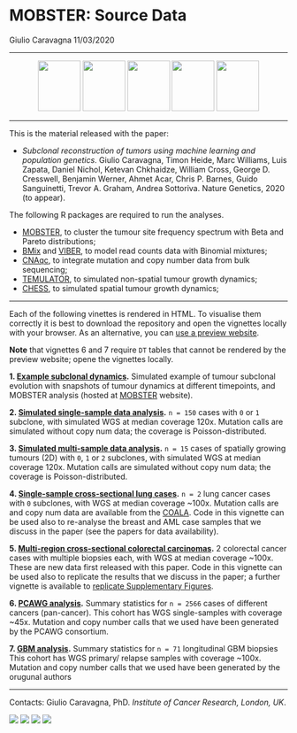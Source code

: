 MOBSTER: Source Data
================
Giulio Caravagna
11/03/2020

-----

<center>

<a href="https://caravagn.github.io/mobster"><img src="https://caravagn.github.io/mobster/reference/figures/logo.png" width=77px height=91px></img></a>
<a href="https://caravagn.github.io/VIBER"><img src="https://caravagn.github.io/VIBER/reference/figures/logo.png" width=77px height=91px></img></a>
<a href="https://caravagn.github.io/BMix"><img src="https://caravagn.github.io/BMix/reference/figures/logo.png" width=77px height=91px></img></a>
<a href="https://caravagn.github.io/CNAqc"><img src="https://caravagn.github.io/CNAqc/reference/figures/logo.png" width=77px height=91px></img></a>
<a href="https://t-heide.github.io/TEMULATOR"><img src="https://t-heide.github.io/TEMULATOR/reference/figures/logo.png" width=77px height=91px></img></a>

</center>

-----

This is the material released with the paper:

  - *Subclonal reconstruction of tumors using machine learning and
    population genetics*. Giulio Caravagna, Timon Heide, Marc Williams,
    Luis Zapata, Daniel Nichol, Ketevan Chkhaidze, William Cross, George
    D. Cresswell, Benjamin Werner, Ahmet Acar, Chris P. Barnes, Guido
    Sanguinetti, Trevor A. Graham, Andrea Sottoriva. Nature Genetics,
    2020 (to appear).

The following R packages are required to run the analyses.

  - [MOBSTER](https://caravagn.github.io/mobster), to cluster the tumour
    site frequency spectrum with Beta and Pareto distributions;
  - [BMix](https://caravagn.github.io/BMix) and
    [VIBER](https://caravagn.github.io/VIBER), to model read counts data
    with Binomial mixtures;
  - [CNAqc](https://caravagn.github.io/CNAqc), to integrate mutation and
    copy number data from bulk sequencing;
  - [TEMULATOR](https://t-heide.github.io/TEMULATOR/), to simulated
    non-spatial tumour growth dynamics;
  - [CHESS](https://github.com/sottorivalab/CHESS.cpp), to simulated
    spatial tumour growth dynamics;

-----

Each of the following vinettes is rendered in HTML. To visualise them
correctly it is best to download the repository and open the vignettes
locally with your browser. As an alternative, you can [use a preview
website](https://htmlpreview.github.io/).

**Note** that vignettes 6 and 7 require `DT` tables that cannot be
rendered by the preview website; opene the vignettes locally.

**1. [Example subclonal
dynamics](https://caravagn.github.io/mobster/articles/Example_tumour_simulation.html).**
Simulated example of tumour subclonal evolution with snapshots of tumour
dynamics at different timepoints, and MOBSTER analysis (hosted at
[MOBSTER](https://caravagn.github.io/mobster) website).

**2. [Simulated single-sample data
analysis](http://htmlpreview.github.io/?https://github.com/caravagn/mobster_supp_data/blob/master/Tumor_sim_nospace/Simulated_onesample.html).**
`n = 150` cases with `0` or `1` subclone, with simulated WGS at median
coverage 120x. Mutation calls are simulated without copy num data; the
coverage is Poisson-distributed.

**3. [Simulated multi-sample data
analysis](http://htmlpreview.github.io/?https://github.com/caravagn/mobster_supp_data/blob/master/Tumor_sim_space/Simulated_multisample.html).**
`n = 15` cases of spatially growing tumours (2D) with `0`, `1` or `2`
subclones, with simulated WGS at median coverage 120x. Mutation calls
are simulated without copy num data; the coverage is
Poisson-distributed.

**4. [Single-sample cross-sectional lung
cases](http://htmlpreview.github.io/?https://github.com/caravagn/mobster_supp_data/blob/master/Lungs/Real_data_lungs.html).**
`n = 2` lung cancer cases with `0` subclones, with WGS at median
coverage ~100x. Mutation calls are and copy num data are available from
the [COALA](http://genome.kaist.ac.kr/). Code in this vignette can be
used also to re-analyse the breast and AML case samples that we discuss
in the paper (see the papers for data availability).

**5. [Multi-region cross-sectional colorectal
carcinomas](http://htmlpreview.github.io/?https://github.com/caravagn/mobster_supp_data/blob/master/CRC/CRC_vignette.html).**
2 colorectal cancer cases with multiple biopsies each, with WGS at
median coverage ~100x. These are new data first released with this
paper. Code in this vignette can be used also to replicate the results
that we discuss in the paper; a further vignette is available to
[replicate Supplementary
Figures](http://htmlpreview.github.io/?https://github.com/caravagn/mobster_supp_data/blob/master/CRC/CRC_vignette_SM.html).

**6. [PCAWG
analysis](http://htmlpreview.github.io/?https://github.com/caravagn/mobster_supp_data/blob/master/PCAWG/PCAWG_analysis_table.html).**
Summary statistics for `n = 2566` cases of different cancers
(pan-cancer). This cohort has WGS single-samples with coverage ~45x.
Mutation and copy number calls that we used have been generated by the
PCAWG consortium.

**7. [GBM
analysis](http://htmlpreview.github.io/?https://github.com/caravagn/mobster_supp_data/blob/master/GBM/GBM_analysis_table.html).**
Summary statistics for `n = 71` longitudinal GBM biopsies This cohort
has WGS primary/ relapse samples with coverage ~100x. Mutation and copy
number calls that we used have been generated by the orugunal authors

-----

Contacts: Giulio Caravagna, PhD. *Institute of Cancer Research, London,
UK*.

[![](https://img.shields.io/badge/Email-gcaravagn@gmail.com-informational.svg?style=social)](mailto:gcaravagn@gmail.com)
[![](https://img.shields.io/badge/caravagn-informational.svg?style=social&logo=GitHub)](https://github.com/caravagn)
[![](https://img.shields.io/badge/@gcaravagna-informational.svg?style=social&logo=Twitter)](https://twitter.com/gcaravagna)
[![](https://img.shields.io/badge/Homepage-informational.svg?style=social&logo=Google)](https://sites.google.com/site/giuliocaravagna/)
